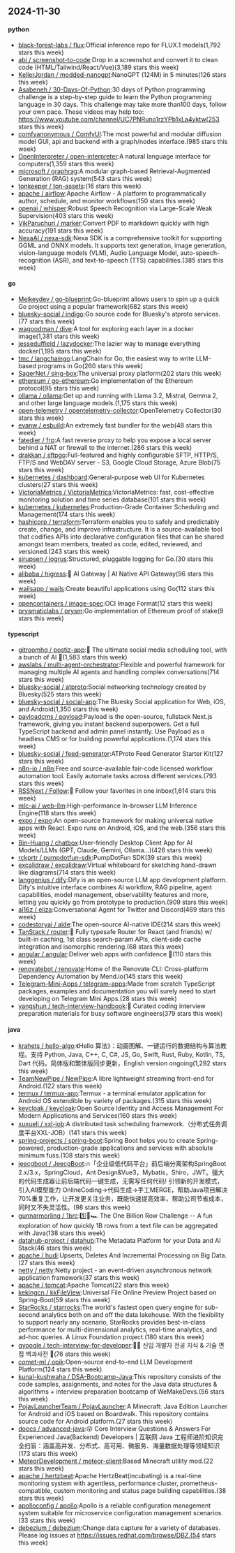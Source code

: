 ## 2024-11-30

#### python
* [black-forest-labs / flux](https://github.com/black-forest-labs/flux):Official inference repo for FLUX.1 models(1,792 stars this week)
* [abi / screenshot-to-code](https://github.com/abi/screenshot-to-code):Drop in a screenshot and convert it to clean code (HTML/Tailwind/React/Vue)(3,189 stars this week)
* [KellerJordan / modded-nanogpt](https://github.com/KellerJordan/modded-nanogpt):NanoGPT (124M) in 5 minutes(126 stars this week)
* [Asabeneh / 30-Days-Of-Python](https://github.com/Asabeneh/30-Days-Of-Python):30 days of Python programming challenge is a step-by-step guide to learn the Python programming language in 30 days. This challenge may take more than100 days, follow your own pace. These videos may help too: https://www.youtube.com/channel/UC7PNRuno1rzYPb1xLa4yktw(253 stars this week)
* [comfyanonymous / ComfyUI](https://github.com/comfyanonymous/ComfyUI):The most powerful and modular diffusion model GUI, api and backend with a graph/nodes interface.(985 stars this week)
* [OpenInterpreter / open-interpreter](https://github.com/OpenInterpreter/open-interpreter):A natural language interface for computers(1,359 stars this week)
* [microsoft / graphrag](https://github.com/microsoft/graphrag):A modular graph-based Retrieval-Augmented Generation (RAG) system(543 stars this week)
* [tonkeeper / ton-assets](https://github.com/tonkeeper/ton-assets):(16 stars this week)
* [apache / airflow](https://github.com/apache/airflow):Apache Airflow - A platform to programmatically author, schedule, and monitor workflows(150 stars this week)
* [openai / whisper](https://github.com/openai/whisper):Robust Speech Recognition via Large-Scale Weak Supervision(403 stars this week)
* [VikParuchuri / marker](https://github.com/VikParuchuri/marker):Convert PDF to markdown quickly with high accuracy(191 stars this week)
* [NexaAI / nexa-sdk](https://github.com/NexaAI/nexa-sdk):Nexa SDK is a comprehensive toolkit for supporting GGML and ONNX models. It supports text generation, image generation, vision-language models (VLM), Audio Language Model, auto-speech-recognition (ASR), and text-to-speech (TTS) capabilities.(385 stars this week)

#### go
* [Melkeydev / go-blueprint](https://github.com/Melkeydev/go-blueprint):Go-blueprint allows users to spin up a quick Go project using a popular framework(682 stars this week)
* [bluesky-social / indigo](https://github.com/bluesky-social/indigo):Go source code for Bluesky's atproto services.(77 stars this week)
* [wagoodman / dive](https://github.com/wagoodman/dive):A tool for exploring each layer in a docker image(1,381 stars this week)
* [jesseduffield / lazydocker](https://github.com/jesseduffield/lazydocker):The lazier way to manage everything docker(1,195 stars this week)
* [tmc / langchaingo](https://github.com/tmc/langchaingo):LangChain for Go, the easiest way to write LLM-based programs in Go(260 stars this week)
* [SagerNet / sing-box](https://github.com/SagerNet/sing-box):The universal proxy platform(202 stars this week)
* [ethereum / go-ethereum](https://github.com/ethereum/go-ethereum):Go implementation of the Ethereum protocol(95 stars this week)
* [ollama / ollama](https://github.com/ollama/ollama):Get up and running with Llama 3.2, Mistral, Gemma 2, and other large language models.(1,175 stars this week)
* [open-telemetry / opentelemetry-collector](https://github.com/open-telemetry/opentelemetry-collector):OpenTelemetry Collector(30 stars this week)
* [evanw / esbuild](https://github.com/evanw/esbuild):An extremely fast bundler for the web(48 stars this week)
* [fatedier / frp](https://github.com/fatedier/frp):A fast reverse proxy to help you expose a local server behind a NAT or firewall to the internet.(286 stars this week)
* [drakkan / sftpgo](https://github.com/drakkan/sftpgo):Full-featured and highly configurable SFTP, HTTP/S, FTP/S and WebDAV server - S3, Google Cloud Storage, Azure Blob(75 stars this week)
* [kubernetes / dashboard](https://github.com/kubernetes/dashboard):General-purpose web UI for Kubernetes clusters(27 stars this week)
* [VictoriaMetrics / VictoriaMetrics](https://github.com/VictoriaMetrics/VictoriaMetrics):VictoriaMetrics: fast, cost-effective monitoring solution and time series database(101 stars this week)
* [kubernetes / kubernetes](https://github.com/kubernetes/kubernetes):Production-Grade Container Scheduling and Management(174 stars this week)
* [hashicorp / terraform](https://github.com/hashicorp/terraform):Terraform enables you to safely and predictably create, change, and improve infrastructure. It is a source-available tool that codifies APIs into declarative configuration files that can be shared amongst team members, treated as code, edited, reviewed, and versioned.(243 stars this week)
* [sirupsen / logrus](https://github.com/sirupsen/logrus):Structured, pluggable logging for Go.(30 stars this week)
* [alibaba / higress](https://github.com/alibaba/higress):🤖 AI Gateway | AI Native API Gateway(96 stars this week)
* [wailsapp / wails](https://github.com/wailsapp/wails):Create beautiful applications using Go(112 stars this week)
* [opencontainers / image-spec](https://github.com/opencontainers/image-spec):OCI Image Format(12 stars this week)
* [prysmaticlabs / prysm](https://github.com/prysmaticlabs/prysm):Go implementation of Ethereum proof of stake(9 stars this week)

#### typescript
* [gitroomhq / postiz-app](https://github.com/gitroomhq/postiz-app):📨 The ultimate social media scheduling tool, with a bunch of AI 🤖(1,583 stars this week)
* [awslabs / multi-agent-orchestrator](https://github.com/awslabs/multi-agent-orchestrator):Flexible and powerful framework for managing multiple AI agents and handling complex conversations(714 stars this week)
* [bluesky-social / atproto](https://github.com/bluesky-social/atproto):Social networking technology created by Bluesky(525 stars this week)
* [bluesky-social / social-app](https://github.com/bluesky-social/social-app):The Bluesky Social application for Web, iOS, and Android(1,350 stars this week)
* [payloadcms / payload](https://github.com/payloadcms/payload):Payload is the open-source, fullstack Next.js framework, giving you instant backend superpowers. Get a full TypeScript backend and admin panel instantly. Use Payload as a headless CMS or for building powerful applications.(1,174 stars this week)
* [bluesky-social / feed-generator](https://github.com/bluesky-social/feed-generator):ATProto Feed Generator Starter Kit(127 stars this week)
* [n8n-io / n8n](https://github.com/n8n-io/n8n):Free and source-available fair-code licensed workflow automation tool. Easily automate tasks across different services.(793 stars this week)
* [RSSNext / Follow](https://github.com/RSSNext/Follow):🧡 Follow your favorites in one inbox(1,614 stars this week)
* [mlc-ai / web-llm](https://github.com/mlc-ai/web-llm):High-performance In-browser LLM Inference Engine(118 stars this week)
* [expo / expo](https://github.com/expo/expo):An open-source framework for making universal native apps with React. Expo runs on Android, iOS, and the web.(356 stars this week)
* [Bin-Huang / chatbox](https://github.com/Bin-Huang/chatbox):User-friendly Desktop Client App for AI Models/LLMs (GPT, Claude, Gemini, Ollama...)(426 stars this week)
* [rckprtr / pumpdotfun-sdk](https://github.com/rckprtr/pumpdotfun-sdk):PumpDotFun SDK(39 stars this week)
* [excalidraw / excalidraw](https://github.com/excalidraw/excalidraw):Virtual whiteboard for sketching hand-drawn like diagrams(714 stars this week)
* [langgenius / dify](https://github.com/langgenius/dify):Dify is an open-source LLM app development platform. Dify's intuitive interface combines AI workflow, RAG pipeline, agent capabilities, model management, observability features and more, letting you quickly go from prototype to production.(909 stars this week)
* [ai16z / eliza](https://github.com/ai16z/eliza):Conversational Agent for Twitter and Discord(469 stars this week)
* [codestoryai / aide](https://github.com/codestoryai/aide):The open-source AI-native IDE(214 stars this week)
* [TanStack / router](https://github.com/TanStack/router):🤖 Fully typesafe Router for React (and friends) w/ built-in caching, 1st class search-param APIs, client-side cache integration and isomorphic rendering.(68 stars this week)
* [angular / angular](https://github.com/angular/angular):Deliver web apps with confidence 🚀(110 stars this week)
* [renovatebot / renovate](https://github.com/renovatebot/renovate):Home of the Renovate CLI: Cross-platform Dependency Automation by Mend.io(145 stars this week)
* [Telegram-Mini-Apps / telegram-apps](https://github.com/Telegram-Mini-Apps/telegram-apps):Made from scratch TypeScript packages, examples and documentation you will surely need to start developing on Telegram Mini Apps.(28 stars this week)
* [yangshun / tech-interview-handbook](https://github.com/yangshun/tech-interview-handbook):💯 Curated coding interview preparation materials for busy software engineers(379 stars this week)

#### java
* [krahets / hello-algo](https://github.com/krahets/hello-algo):《Hello 算法》：动画图解、一键运行的数据结构与算法教程。支持 Python, Java, C++, C, C#, JS, Go, Swift, Rust, Ruby, Kotlin, TS, Dart 代码。简体版和繁体版同步更新，English version ongoing(1,292 stars this week)
* [TeamNewPipe / NewPipe](https://github.com/TeamNewPipe/NewPipe):A libre lightweight streaming front-end for Android.(122 stars this week)
* [termux / termux-app](https://github.com/termux/termux-app):Termux - a terminal emulator application for Android OS extendible by variety of packages.(315 stars this week)
* [keycloak / keycloak](https://github.com/keycloak/keycloak):Open Source Identity and Access Management For Modern Applications and Services(160 stars this week)
* [xuxueli / xxl-job](https://github.com/xuxueli/xxl-job):A distributed task scheduling framework.（分布式任务调度平台XXL-JOB）(141 stars this week)
* [spring-projects / spring-boot](https://github.com/spring-projects/spring-boot):Spring Boot helps you to create Spring-powered, production-grade applications and services with absolute minimum fuss.(108 stars this week)
* [jeecgboot / JeecgBoot](https://github.com/jeecgboot/JeecgBoot):🔥「企业级低代码平台」前后端分离架构SpringBoot 2.x/3.x，SpringCloud，Ant Design&Vue3，Mybatis，Shiro，JWT。强大的代码生成器让前后端代码一键生成，无需写任何代码! 引领新的开发模式，引入AI模型能力 OnlineCoding->代码生成->手工MERGE，帮助Java项目解决70%重复工作，让开发更关注业务，既能快速提高效率，帮助公司节省成本，同时又不失灵活性。(98 stars this week)
* [gunnarmorling / 1brc](https://github.com/gunnarmorling/1brc):1️⃣🐝🏎️ The One Billion Row Challenge -- A fun exploration of how quickly 1B rows from a text file can be aggregated with Java(138 stars this week)
* [datahub-project / datahub](https://github.com/datahub-project/datahub):The Metadata Platform for your Data and AI Stack(46 stars this week)
* [apache / hudi](https://github.com/apache/hudi):Upserts, Deletes And Incremental Processing on Big Data.(27 stars this week)
* [netty / netty](https://github.com/netty/netty):Netty project - an event-driven asynchronous network application framework(37 stars this week)
* [apache / tomcat](https://github.com/apache/tomcat):Apache Tomcat(22 stars this week)
* [kekingcn / kkFileView](https://github.com/kekingcn/kkFileView):Universal File Online Preview Project based on Spring-Boot(59 stars this week)
* [StarRocks / starrocks](https://github.com/StarRocks/starrocks):The world's fastest open query engine for sub-second analytics both on and off the data lakehouse. With the flexibility to support nearly any scenario, StarRocks provides best-in-class performance for multi-dimensional analytics, real-time analytics, and ad-hoc queries. A Linux Foundation project.(180 stars this week)
* [gyoogle / tech-interview-for-developer](https://github.com/gyoogle/tech-interview-for-developer):👶🏻 신입 개발자 전공 지식 & 기술 면접 백과사전 📖(76 stars this week)
* [comet-ml / opik](https://github.com/comet-ml/opik):Open-source end-to-end LLM Development Platform(124 stars this week)
* [kunal-kushwaha / DSA-Bootcamp-Java](https://github.com/kunal-kushwaha/DSA-Bootcamp-Java):This repository consists of the code samples, assignments, and notes for the Java data structures & algorithms + interview preparation bootcamp of WeMakeDevs.(56 stars this week)
* [PojavLauncherTeam / PojavLauncher](https://github.com/PojavLauncherTeam/PojavLauncher):A Minecraft: Java Edition Launcher for Android and iOS based on Boardwalk. This repository contains source code for Android platform.(27 stars this week)
* [doocs / advanced-java](https://github.com/doocs/advanced-java):😮 Core Interview Questions & Answers For Experienced Java(Backend) Developers | 互联网 Java 工程师进阶知识完全扫盲：涵盖高并发、分布式、高可用、微服务、海量数据处理等领域知识(173 stars this week)
* [MeteorDevelopment / meteor-client](https://github.com/MeteorDevelopment/meteor-client):Based Minecraft utility mod.(22 stars this week)
* [apache / hertzbeat](https://github.com/apache/hertzbeat):Apache HertzBeat(incubating) is a real-time monitoring system with agentless, performance cluster, prometheus-compatible, custom monitoring and status page building capabilities.(38 stars this week)
* [apolloconfig / apollo](https://github.com/apolloconfig/apollo):Apollo is a reliable configuration management system suitable for microservice configuration management scenarios.(33 stars this week)
* [debezium / debezium](https://github.com/debezium/debezium):Change data capture for a variety of databases. Please log issues at https://issues.redhat.com/browse/DBZ.(54 stars this week)
